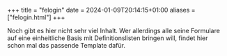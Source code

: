 +++
title = "felogin"
date = 2024-01-09T20:14:15+01:00
aliases = ["felogin.html"]
+++

Noch gibt es hier nicht sehr viel Inhalt. Wer allerdings alle seine Formulare auf eine einheitliche Basis mit Definitionslisten bringen will, findet hier schon mal das passende Template dafür.
